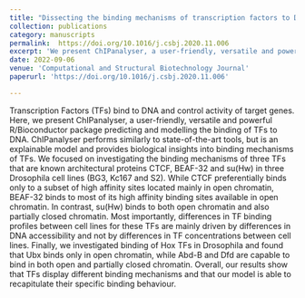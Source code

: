 ```yaml
---
title: "Dissecting the binding mechanisms of transcription factors to DNA using a statistical thermodynamics framework"
collection: publications
category: manuscripts
permalink:  https://doi.org/10.1016/j.csbj.2020.11.006
excerpt: 'We present ChIPanalyser, a user-friendly, versatile and powerful R/Bioconductor package predicting and modelling the binding of TFs to DNA. ChIPanalyser performs similarly to state-of-the-art tools, but is an explainable model and provides biological insights into binding mechanisms of TFs.'
date: 2022-09-06
venue: 'Computational and Structural Biotechnology Journal'
paperurl: 'https://doi.org/10.1016/j.csbj.2020.11.006'

---
```


Transcription Factors (TFs) bind to DNA and control activity of target genes. Here, we present ChIPanalyser, a user-friendly, versatile and powerful R/Bioconductor package predicting and modelling the binding of TFs to DNA. ChIPanalyser performs similarly to state-of-the-art tools, but is an explainable model and provides biological insights into binding mechanisms of TFs. We focused on investigating the binding mechanisms of three TFs that are known architectural proteins CTCF, BEAF-32 and su(Hw) in three Drosophila cell lines (BG3, Kc167 and S2). While CTCF preferentially binds only to a subset of high affinity sites located mainly in open chromatin, BEAF-32 binds to most of its high affinity binding sites available in open chromatin. In contrast, su(Hw) binds to both open chromatin and also partially closed chromatin. Most importantly, differences in TF binding profiles between cell lines for these TFs are mainly driven by differences in DNA accessibility and not by differences in TF concentrations between cell lines. Finally, we investigated binding of Hox TFs in Drosophila and found that Ubx binds only in open chromatin, while Abd-B and Dfd are capable to bind in both open and partially closed chromatin. Overall, our results show that TFs display different binding mechanisms and that our model is able to recapitulate their specific binding behaviour.